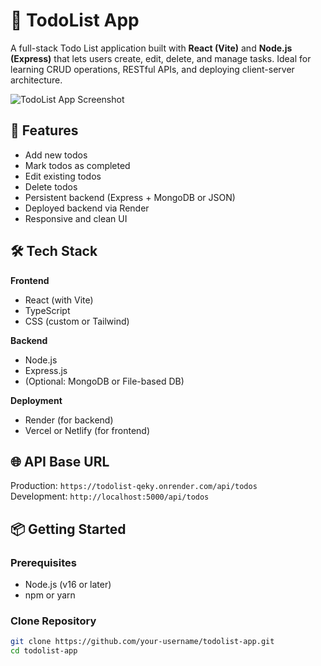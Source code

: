 # 📝 TodoList App

A full-stack Todo List application built with **React (Vite)** and **Node.js (Express)** that lets users create, edit, delete, and manage tasks. Ideal for learning CRUD operations, RESTful APIs, and deploying client-server architecture.

![TodoList App Screenshot](./public/todox.png)

## 🚀 Features

- Add new todos
- Mark todos as completed
- Edit existing todos
- Delete todos
- Persistent backend (Express + MongoDB or JSON)
- Deployed backend via Render
- Responsive and clean UI

## 🛠️ Tech Stack

**Frontend**
- React (with Vite)
- TypeScript
- CSS (custom or Tailwind)

**Backend**
- Node.js
- Express.js
- (Optional: MongoDB or File-based DB)

**Deployment**
- Render (for backend)
- Vercel or Netlify (for frontend)

## 🌐 API Base URL

Production: `https://todolist-qeky.onrender.com/api/todos`  
Development: `http://localhost:5000/api/todos`

## 📦 Getting Started

### Prerequisites

- Node.js (v16 or later)
- npm or yarn

### Clone Repository

```bash
git clone https://github.com/your-username/todolist-app.git
cd todolist-app
